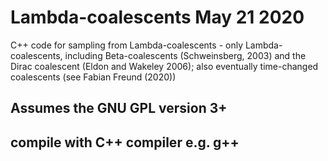 # Lambda-coalescents May 21 2020
C++ code for sampling from Lambda-coalescents -  only Lambda-coalescents, including Beta-coalescents (Schweinsberg, 2003) and  the Dirac coalescent (Eldon and Wakeley 2006); also eventually time-changed coalescents (see Fabian Freund (2020))
## Assumes the GNU GPL version 3+
## compile with C++ compiler e.g. g++ 
